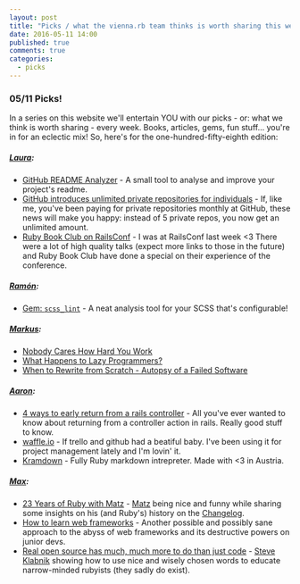 ```yaml
---
layout: post
title: "Picks / what the vienna.rb team thinks is worth sharing this week"
date: 2016-05-11 14:00
published: true
comments: true
categories:
  - picks
---
```


### 05/11 Picks!

In a series on this website we'll entertain YOU with our picks - or: what we think is worth sharing - every week.
Books, articles, gems, fun stuff... you're in for an eclectic mix! So, here's for the one-hundred-fifty-eighth edition:

##### [Laura][1]:
- [GitHub README Analyzer][2] - A small tool to analyse and improve your project's readme. 
- [GitHub introduces unlimited private repositories for individuals][3] - If, like me, you've been paying for private repositories monthly at GitHub, these news will make you happy: instead of 5 private repos, you now get an unlimited amount. 
- [Ruby Book Club on RailsConf][4] - I was at RailsConf last week <3 There were a lot of high quality talks (expect more links to those in the future) and Ruby Book Club have done a special on their experience of the conference.

##### [Ramón][5]:
- [Gem: `scss_lint`][6] - A neat analysis tool for your SCSS that's configurable!

##### [Markus][9]:
- [Nobody Cares How Hard You Work][12]
- [What Happens to Lazy Programmers?][10]
- [When to Rewrite from Scratch - Autopsy of a Failed Software][11]

##### [Aaron][13]:
- [4 ways to early return from a rails controller][14] - All you've ever wanted to know about returning from a controller action in rails. Really good stuff to know.
- [waffle.io][15] - If trello and github had a beatiful baby. I've been using it for project management lately and I'm lovin' it.
- [Kramdown][16] - Fully Ruby markdown intrepreter. Made with <3 in Austria.

##### [Max][17]:
- [23 Years of Ruby with Matz][18] - [Matz][19] being nice and funny while sharing some insights on his (and Ruby's) history on the [Changelog][20].
- [How to learn web frameworks][21] - Another possible and possibly sane approach to the abyss of web frameworks and its destructive powers on junior devs.
- [Real open source has much, much more to do than just code][22] - [Steve Klabnik][23] showing how to use nice and wisely chosen words to educate narrow-minded rubyists (they sadly do exist).

[1]: http://www.twitter.com/alicetragedy
[2]: http://demos.algorithmia.com/github-readme-analyzer/
[3]: https://github.com/blog/2164-introducing-unlimited-private-repositories
[4]: http://rubybookclub.com/episodes/2016/5/9/episode-6-railsconf
[5]: https://twitter.com/senorhuidobro
[6]:https://rubygems.org/gems/scss_lint
[7]:
[8]:
[9]: https://twitter.com/nuclearsquid
[10]: http://dev.to/ben/what-happens-to-lazy-programmers
[11]: http://codeahoy.com/2016/04/21/when-to-rewrite-from-scratch-autopsy-of-a-failed-software/
[12]: http://99u.com/articles/51908/nobody-cares-how-hard-you-work
[13]: http://www.twitter.com/mraaroncruz
[14]: http://blog.arkency.com/2014/07/4-ways-to-early-return-from-a-rails-controller/
[15]: https://waffle.io
[16]: http://kramdown.gettalong.org/documentation.html
[17]: https://twitter.com/klappradla
[18]: https://changelog.com/202/
[19]: https://en.wikipedia.org/wiki/Yukihiro_Matsumoto
[20]: https://changelog.com/
[21]: https://medium.com/shopify-ux/how-to-learn-web-frameworks-9d447cb71e68#.2x7satsdu
[22]: https://www.reddit.com/r/ruby/comments/4ief5q/congrats_to_the_ruby_heroes_2016_youre/d2z6o8v
[23]: https://twitter.com/steveklabnik
